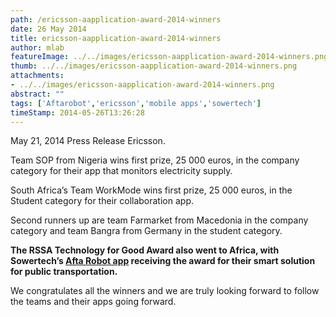 ```yaml
---
path: /ericsson-aapplication-award-2014-winners
date: 26 May 2014
title: ericsson-aapplication-award-2014-winners
author: mlab
featureImage: ../../images/ericsson-aapplication-award-2014-winners.png
thumb: ../../images/ericsson-aapplication-award-2014-winners.png
attachments: 
- ../../images/ericsson-aapplication-award-2014-winners.png
abstract: ""
tags: ['Aftarobot','ericsson','mobile apps','sowertech']
timeStamp: 2014-05-26T13:26:28
---
```


May 21, 2014 Press Release Ericsson.

Team SOP from Nigeria wins first prize, 25 000 euros, in the company category for their app that monitors electricity supply.

South Africa’s Team WorkMode wins first prize, 25 000 euros, in the Student category for their collaboration app.

Second runners up are team Farmarket from Macedonia in the company category and team Bangra from Germany in the student category.

**The RSSA Technology for Good Award also went to Africa, with Sowertech’s [Afta Robot app](www.aftarobot.com) receiving the award for their smart solution for public transportation.**

We congratulates all the winners and we are truly looking forward to follow the teams and their apps going forward.


